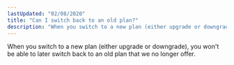 ```yaml
---
lastUpdated: "02/08/2020"
title: "Can I switch back to an old plan?"
description: "When you switch to a new plan (either upgrade or downgrade), you won't be able to later switch back to an old plan that we no longer offer."
---
```


When you switch to a new plan (either upgrade or downgrade), you won't be able to later switch back to an old plan that we no longer offer. 
